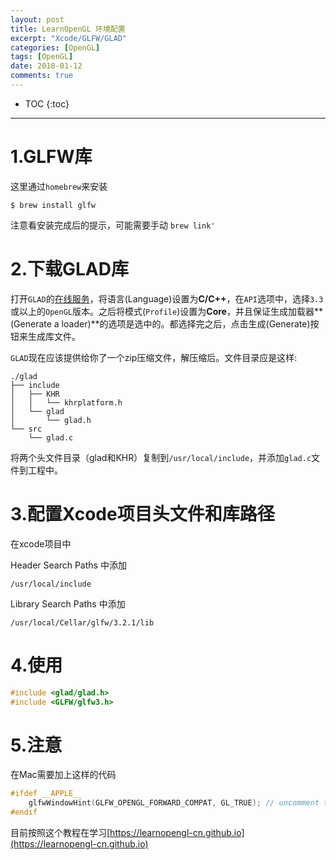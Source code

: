 ```yaml
---
layout: post
title: LearnOpenGL 环境配置
excerpt: "Xcode/GLFW/GLAD"
categories: [OpenGL]
tags: [OpenGL]
date: 2018-01-12
comments: true
---
```


* TOC
{:toc}
---

# 1.GLFW库

这里通过`homebrew`来安装

```shell
$ brew install glfw
```

注意看安装完成后的提示，可能需要手动 `brew link'`

# 2.下载GLAD库

打开`GLAD`的[在线服务](http://glad.dav1d.de/)，将语言(Language)设置为**C/C++**，在`API`选项中，选择`3.3`或以上的`OpenGL`版本。之后将模式(`Profile`)设置为**Core**，并且保证生成加载器**(Generate a loader)**的选项是选中的。都选择完之后，点击生成(Generate)按钮来生成库文件。

`GLAD`现在应该提供给你了一个zip压缩文件，解压缩后。文件目录应是这样:

```
./glad
├── include
│   ├── KHR
│   │   └── khrplatform.h
│   └── glad
│       └── glad.h
└── src
    └── glad.c
```

将两个头文件目录（glad和KHR）复制到`/usr/local/include`，并添加`glad.c`文件到工程中。

# 3.配置Xcode项目头文件和库路径

在xcode项目中

Header Search Paths 中添加

```
/usr/local/include
```

Library Search Paths 中添加

```
/usr/local/Cellar/glfw/3.2.1/lib
```

# 4.使用

```c++
#include <glad/glad.h>
#include <GLFW/glfw3.h>
```

# 5.注意

在Mac需要加上这样的代码

```c++
#ifdef __APPLE__
    glfwWindowHint(GLFW_OPENGL_FORWARD_COMPAT, GL_TRUE); // uncomment this statement to fix compilation on OS X
#endif
```



目前按照这个教程在学习[https://learnopengl-cn.github.io](https://learnopengl-cn.github.io)

